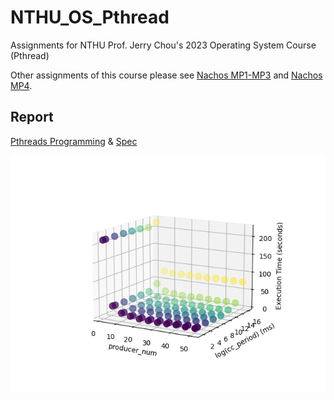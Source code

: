 # NTHU_OS_Pthread
Assignments for NTHU Prof. Jerry Chou's 2023 Operating System Course (Pthread)

Other assignments of this course please see [Nachos MP1-MP3](https://github.com/yhkuo41/NTHU_Nachos) and [Nachos MP4](https://github.com/yhkuo41/NTHU_Nachos_MP4).
## Report
[Pthreads Programming](./Pthreads_Report_73.pdf) & [Spec](./Pthreads_Programming_2023.pdf)

![](./cc_period_prod.png)